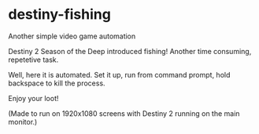 # destiny-fishing
Another simple video game automation

Destiny 2 Season of the Deep introduced fishing! Another time consuming, repetetive task.

Well, here it is automated. Set it up, run from command prompt, hold backspace to kill the process.

Enjoy your loot!

(Made to run on 1920x1080 screens with Destiny 2 running on the main monitor.)
